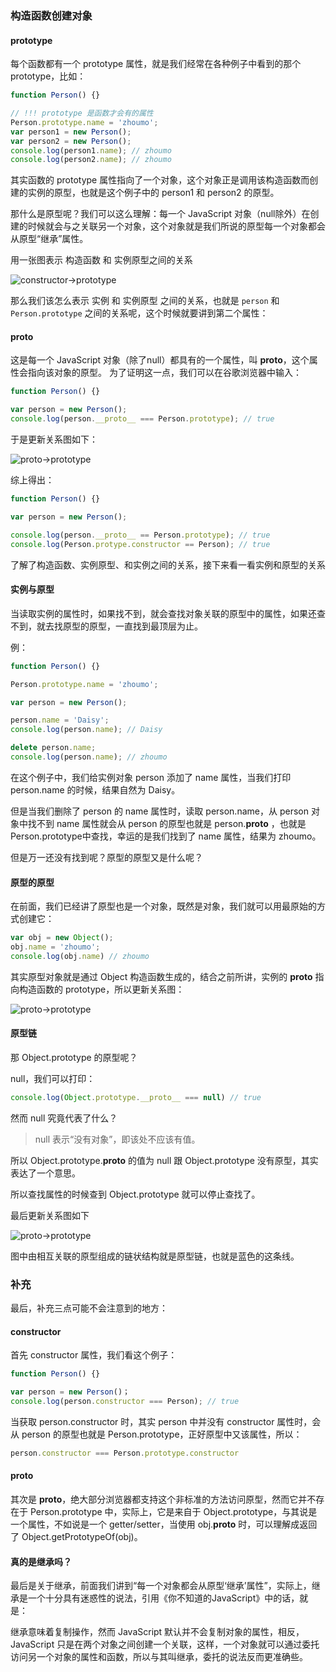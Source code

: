 ### 构造函数创建对象

#### prototype

每个函数都有一个 prototype 属性，就是我们经常在各种例子中看到的那个 prototype，比如：

```js
function Person() {}

// !!! prototype 是函数才会有的属性
Person.prototype.name = 'zhoumo';
var person1 = new Person();
var person2 = new Person();
console.log(person1.name); // zhoumo
console.log(person2.name); // zhoumo
```

其实函数的 prototype 属性指向了一个对象，这个对象正是调用该构造函数而创建的实例的原型，也就是这个例子中的 person1 和 person2 的原型。

那什么是原型呢？我们可以这么理解：每一个 JavaScript 对象（null除外）在创建的时候就会与之关联另一个对象，这个对象就是我们所说的原型每一个对象都会从原型“继承”属性。

用一张图表示 构造函数 和 实例原型之间的关系

![constructor->prototype](https://github.com/liuswin/notes/blob/master/JavaScript/JavaScript%E6%B7%B1%E5%85%A5%E7%B3%BB%E5%88%97/assets/prototype1.png)

那么我们该怎么表示 实例 和 实例原型 之间的关系，也就是 `person` 和 `Person.prototype` 之间的关系呢，这个时候就要讲到第二个属性：

#### __proto__

这是每一个 JavaScript 对象（除了null）都具有的一个属性，叫 __proto__，这个属性会指向该对象的原型。
为了证明这一点，我们可以在谷歌浏览器中输入：

```js
function Person() {}

var person = new Person();
console.log(person.__proto__ === Person.prototype); // true
```

于是更新关系图如下：

![__proto__->prototype](https://github.com/liuswin/notes/blob/master/JavaScript/JavaScript%E6%B7%B1%E5%85%A5%E7%B3%BB%E5%88%97/assets/prototype2.png)

综上得出：

```js
function Person() {}

var person = new Person();

console.log(person.__proto__ == Person.prototype); // true
console.log(Person.protype.constructor == Person); // true
```

了解了构造函数、实例原型、和实例之间的关系，接下来看一看实例和原型的关系

#### 实例与原型

当读取实例的属性时，如果找不到，就会查找对象关联的原型中的属性，如果还查不到，就去找原型的原型，一直找到最顶层为止。

例：
```js
function Person() {}

Person.prototype.name = 'zhoumo';

var person = new Person();

person.name = 'Daisy';
console.log(person.name); // Daisy

delete person.name;
console.log(person.name); // zhoumo
```

在这个例子中，我们给实例对象 person 添加了 name 属性，当我们打印 person.name 的时候，结果自然为 Daisy。

但是当我们删除了 person 的 name 属性时，读取 person.name，从 person 对象中找不到 name 属性就会从 person 的原型也就是 person.__proto__ ，也就是 Person.prototype中查找，幸运的是我们找到了 name 属性，结果为 zhoumo。

但是万一还没有找到呢？原型的原型又是什么呢？

#### 原型的原型

在前面，我们已经讲了原型也是一个对象，既然是对象，我们就可以用最原始的方式创建它：

```js
var obj = new Object();
obj.name = 'zhoumo';
console.log(obj.name) // zhoumo
```

其实原型对象就是通过 Object 构造函数生成的，结合之前所讲，实例的 __proto__ 指向构造函数的 prototype，所以更新关系图：

![__proto__->prototype](https://github.com/liuswin/notes/blob/master/JavaScript/JavaScript%E6%B7%B1%E5%85%A5%E7%B3%BB%E5%88%97/assets/prototype3.png)

#### 原型链

那 Object.prototype 的原型呢？

null，我们可以打印：
```js
console.log(Object.prototype.__proto__ === null) // true
```

然而 null 究竟代表了什么？
> null 表示“没有对象”，即该处不应该有值。

所以 Object.prototype.__proto__ 的值为 null 跟 Object.prototype 没有原型，其实表达了一个意思。

所以查找属性的时候查到 Object.prototype 就可以停止查找了。

最后更新关系图如下

![__proto__->prototype](https://github.com/liuswin/notes/blob/master/JavaScript/JavaScript%E6%B7%B1%E5%85%A5%E7%B3%BB%E5%88%97/assets/prototype4.png)

图中由相互关联的原型组成的链状结构就是原型链，也就是蓝色的这条线。

### 补充

最后，补充三点可能不会注意到的地方：

#### constructor

首先 constructor 属性，我们看这个例子：
```js
function Person() {}

var person = new Person()；
console.log(person.constructor === Person); // true
```

当获取 person.constructor 时，其实 person 中并没有 constructor 属性时，会从 person 的原型也就是 Person.prototype，正好原型中又该属性，所以：

```js
person.constructor === Person.prototype.constructor
```

#### __proto__

其次是 __proto__，绝大部分浏览器都支持这个非标准的方法访问原型，然而它并不存在于 Person.prototype 中，实际上，它是来自于 Object.prototype，与其说是一个属性，不如说是一个 getter/setter，当使用 obj.__proto__ 时，可以理解成返回了 Object.getPrototypeOf(obj)。

#### 真的是继承吗？

最后是关于继承，前面我们讲到“每一个对象都会从原型‘继承’属性”，实际上，继承是一个十分具有迷惑性的说法，引用《你不知道的JavaScript》中的话，就是：

继承意味着复制操作，然而 JavaScript 默认并不会复制对象的属性，相反，JavaScript 只是在两个对象之间创建一个关联，这样，一个对象就可以通过委托访问另一个对象的属性和函数，所以与其叫继承，委托的说法反而更准确些。
